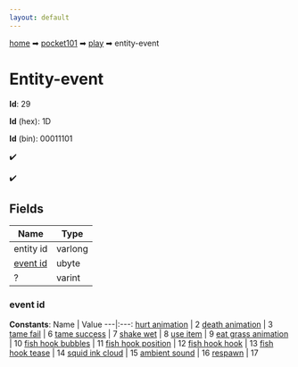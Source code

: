 ```yaml
---
layout: default
---
```


[home](/) ➡ [pocket101](/protocol/pocket101) ➡ [play](/protocol/pocket101/play) ➡ entity-event

# Entity-event

**Id**: 29

**Id** (hex): 1D

**Id** (bin): 00011101

✔️

✔️

## Fields

Name | Type
---|---
entity id | varlong
[event id](#event-id) | ubyte
? | varint

### event id

**Constants**:
Name | Value
---|:---:
[hurt animation](event-id_hurt-animation) | 2
[death animation](event-id_death-animation) | 3
[tame fail](event-id_tame-fail) | 6
[tame success](event-id_tame-success) | 7
[shake wet](event-id_shake-wet) | 8
[use item](event-id_use-item) | 9
[eat grass animation](event-id_eat-grass-animation) | 10
[fish hook bubbles](event-id_fish-hook-bubbles) | 11
[fish hook position](event-id_fish-hook-position) | 12
[fish hook hook](event-id_fish-hook-hook) | 13
[fish hook tease](event-id_fish-hook-tease) | 14
[squid ink cloud](event-id_squid-ink-cloud) | 15
[ambient sound](event-id_ambient-sound) | 16
[respawn](event-id_respawn) | 17


